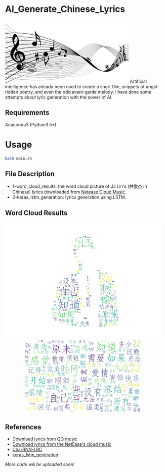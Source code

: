 # AI_Generate_Chinese_Lyrics
<img src="music.jpg"/>
Artificial intelligence has already been used to create a short film, snippets of angst-ridden poetry, and even the odd avant-garde melody. I have done some attempts about lyric generation with the power of AI.

## Requirements
Anaconda3 (Python3.5+)

# Usage
```bash
bash main.sh
```

## File Description
* 1-word_cloud_results: the word cloud picture of JJ Lin's (林俊杰 in Chinese) lyrics downloaded from [Netease Cloud Music](https://music.163.com).
* 2-keras_lstm_generation: lyrics generation using LSTM.

## Word Cloud Results
<img src="1-word_cloud_results/WordCloudDefautColors2.png"/>
<div align=center><img width="75%" height="75%" src="1-word_cloud_results/WordCloudDefautColors.png"/></div>

## References
* [Download lyrics from QQ music](https://github.com/qwertyyb/lyricswordcloud)
* [Download lyrics from the NetEase's cloud music](https://github.com/2niuhe/lyrics_wordcloud)
* [CharRNN-LRC](https://github.com/jozhn/CharRNN-LRC)
* [keras_lstm_generation](https://github.com/shiwusong/keras_lstm_generation)


*More code will be uploaded soon!*

